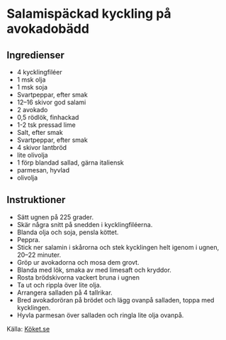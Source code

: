 # Salamispäckad kyckling på avokadobädd

## Ingredienser

* 4  kycklingfiléer
* 1 msk olja
* 1 msk soja
* Svartpeppar, efter smak
* 12–16 skivor god salami
* 2  avokado
* 0,5  rödlök, finhackad
* 1-2 tsk pressad lime
* Salt, efter smak
* Svartpeppar, efter smak
* 4  skivor lantbröd
* lite olivolja
* 1 förp blandad sallad, gärna italiensk
* parmesan, hyvlad
* olivolja

## Instruktioner

* Sätt ugnen på 225 grader. 
* Skär några snitt på snedden i kycklingfiléerna. 
* Blanda olja och soja, pensla köttet. 
* Peppra. 
* Stick ner salamin i skårorna och stek kycklingen helt igenom i ugnen, 20–22 minuter.
* Gröp ur avokadorna och mosa dem grovt.
* Blanda med lök, smaka av med limesaft och kryddor. 
* Rosta brödskivorna vackert bruna i ugnen
* Ta ut och rippla över lite olja.
* Arrangera salladen på 4 tallrikar. 
* Bred avokadoröran på brödet och lägg ovanpå salladen, toppa med kycklingen.
* Hyvla parmesan över salladen och ringla lite olja ovanpå. 

Källa: [Köket.se](https://www.koket.se/hakan_larsson/mackor_och_wraps/kyckling_och_fagel/salamispackad_kyckling_pa_avokadobadd/)